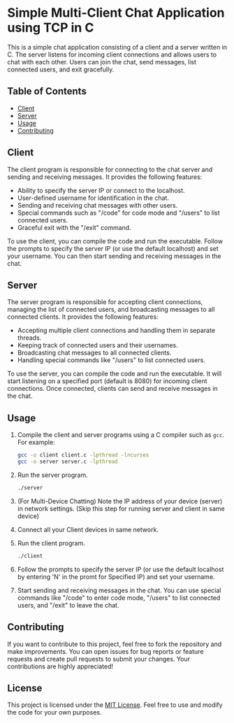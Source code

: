 # Simple Multi-Client Chat Application using TCP in C

This is a simple chat application consisting of a client and a server written in C. The server listens for incoming client connections and allows users to chat with each other. Users can join the chat, send messages, list connected users, and exit gracefully.

## Table of Contents

- [Client](#client)
- [Server](#server)
- [Usage](#usage)
- [Contributing](#contributing)

## Client

The client program is responsible for connecting to the chat server and sending and receiving messages. It provides the following features:

- Ability to specify the server IP or connect to the localhost.
- User-defined username for identification in the chat.
- Sending and receiving chat messages with other users.
- Special commands such as "/code" for code mode and "/users" to list connected users.
- Graceful exit with the "/exit" command.

To use the client, you can compile the code and run the executable. Follow the prompts to specify the server IP (or use the default localhost) and set your username. You can then start sending and receiving messages in the chat.

## Server

The server program is responsible for accepting client connections, managing the list of connected users, and broadcasting messages to all connected clients. It provides the following features:

- Accepting multiple client connections and handling them in separate threads.
- Keeping track of connected users and their usernames.
- Broadcasting chat messages to all connected clients.
- Handling special commands like "/users" to list connected users.

To use the server, you can compile the code and run the executable. It will start listening on a specified port (default is 8080) for incoming client connections. Once connected, clients can send and receive messages in the chat.

## Usage

1. Compile the client and server programs using a C compiler such as `gcc`. For example:
   
   ```bash
   gcc -o client client.c -lpthread -lncurses
   gcc -o server server.c -lpthread
   ```

2. Run the server program.

   ```bash
   ./server
   ```

3. (For Multi-Device Chatting) Note the IP address of your device (server) in network settings. (Skip this step for running server and client in same device)

4. Connect all your Client devices in same network.

5. Run the client program.

   ```bash
   ./client
   ```

6. Follow the prompts to specify the server IP (or use the default localhost by entering 'N' in the promt for Specified IP) and set your username.
   
7. Start sending and receiving messages in the chat. You can use special commands like "/code" to enter code mode, "/users" to list connected users, and "/exit" to leave the chat.

## Contributing

If you want to contribute to this project, feel free to fork the repository and make improvements. You can open issues for bug reports or feature requests and create pull requests to submit your changes. Your contributions are highly appreciated!

## License

This project is licensed under the [MIT License](LICENSE). Feel free to use and modify the code for your own purposes.
